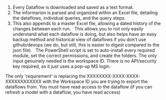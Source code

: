 

1. Every Dataflow is downloaded and saved as a text format. 
2. The informarion is parsed and organized within an Excel file, detailing the dataflows, individual queries, and the query steps. 
3. This also appends to a master Excel file, allowing a dated history of the changes between each run. 
 
This allows you to not only easily understand what each dataflow is doing, but also helps have an easy backup method and historical view of dataflows if you don’t use github/devops (we do, but still, this is easier to digest compared to the json file).
 
The PowerShell script is set to auto-install every required module, set the correct permissions, and create the folders. The only input genuinely needed is the workspace ID. There is no API/security key required, as it just uses a pop-up MS login.


The only 'requirement' is replacing the XXXXXXXX-XXXX-XXXX-XXXXXXXXXXXX with the Workspace ID you are trying to export the dataflows from. You must have read access to the dataflow (if you can refresh a model with a dataflow, you have read access)
